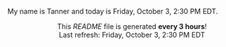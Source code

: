 My name is Tanner and today is Friday, October 3, 2:30 PM EDT.

<p align="center">This <i>README</i> file is generated <b>every 3 hours</b>!</br>Last refresh: Friday, October 3, 2:30 PM EDT<br /></p>
